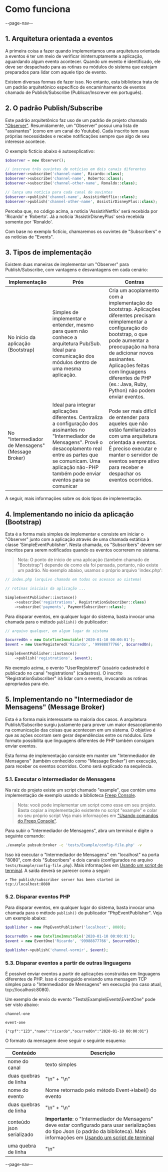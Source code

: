 # Como funciona

--page-nav--

## 1. Arquitetura orientada a eventos

A primeira coisa a fazer quando implementamos uma arquitetura orientada a eventos é ter um meio de verificar ininterruptamente a aplicação, aguardando algum evento acontecer. Quando um evento é identificado, ele deve ser despachado para as rotinas ou módulos do sistema que estejam preparados para lidar com aquele tipo de evento.

Existem diversas formas de fazer isso. No entanto, esta biblioteca trata de um padrão arquitetônico específico de encaminhamento de eventos chamado de Publish/Subscribe (Publicar/Inscrever em português).

## 2. O padrão Publish/Subscribe

Este padrão arquitetônico faz uso de um padrão de projeto chamado ["Observer"](https://refactoring.guru/pt-br/design-patterns/observer). Resumidamente, um "Observer" possui uma lista de "assinantes" (como em um canal do Youtube). Cada inscrito tem suas próprias necessidades e recebe notificações sempre que algo de seu interesse acontece.

O exemplo fictício abaixo é autoexplicativo:

```php
$observer = new Observer();

// inscreve três ouvintes de notícias em dois canais diferentes
$observer->subscribe('channel-name', Ricardo::class);
$observer->subscribe('channel-name', Roberto::class);
$observer->subscribe('channel-other-name', Ronaldo::class);

// lança uma notícia para cada canal de ouvintes
$observer->publish('channel-name', AssistirNetflix::class);
$observer->publish('channel-other-name', AssistirDisneyPlus::class);
```

Perceba que, no código acima, a notícia 'AssistirNetflix' será recebida por 'Ricardo' e 'Roberto'. Já a notícia 'AssistirDisneyPlus' será recebida somente por 'Ronaldo'.

Com base no exemplo fictício, chamaremos os ouvintes de "Subscribers" e as notícias de "Events".

## 3. Tipos de implementação

Existem duas maneiras de implementar um "Observer" para Publish/Subscribe, com vantagens e desvantagens em cada cenário:

Implementação | Prós | Contras
-- | -- | --
No início da aplicação (Bootstrap) | Simples de implementar e entender, mesmo para quem não conhece a arquitetura Pub/Sub. Ideal para comunicação dos módulos dentro de uma mesma aplicação. | Cria um acoplamento com a implementação do bootstrap. Aplicações diferentes precisam reimplementar a configuração do bootstrap, o que pode aumentar a preocupação na hora de adicionar novos assinantes. Aplicações feitas com linguagens diferentes de PHP (ex.: Java, Ruby, Python) não podem enviar eventos.
No "Intermediador de Mensagens" (Message Broker) | Ideal para integrar aplicações diferentes. Centraliza a configuração dos assinantes no "Intermediador de Mensagens". Provê o desacoplamento real entre as partes que se comunicam. Uma aplicação não-PHP também pode enviar eventos para se comunicar | Pode ser mais difícil de entender para aqueles que não estão familiarizados com uma arquitetura orientada a eventos. É preciso executar e manter o servidor de eventos sempre ativo para receber e despachar os eventos ocorridos.

A seguir, mais informações sobre os dois tipos de implementação.

## 4. Implementando no início da aplicação (Bootstrap)

Esta é a forma mais simples de implementar e consiste em iniciar o "Observer" junto com a aplicação através de uma chamada estática à classe 'SimpleEventPublisher'. Nesta chamada, os "Subscribers" devem ser inscritos para serem notificados quando os eventos ocorrerem no sistema.

> Nota: O ponto de início de uma aplicação (também chamado de "Bootstrap") depende de como ela foi pensada, portanto, não existe um padrão. No exemplo abaixo, usamos o próprio arquivo 'index.php':

```php
// index.php (arquivo chamado em todos os acessos ao sistema)

// rotinas iniciais da aplicação ...

SimpleEventPublisher::instance()
    ->subscribe('registrations', RegistrationSubscriber::class)
    ->subscribe('payments', PaymentSubscriber::class);
```

Para disparar eventos, em qualquer lugar do sistema, basta invocar uma chamada para o método `publish()` do publicador:

```php
// arquivo qualquer, em algum lugar do sistema

$ocurredOn = new DateTimeImmutable('2020-01-10 00:00:01');
$event = new UserRegistered('Ricardo', '99988877766', $ocurredOn);

SimpleEventPublisher::instance()
    ->publish('registrations', $event);

```

No exemplo acima, o evento "UserRegistered" (usuário cadastrado) é publicado no canal "registrations" (cadastros). O inscrito "RegistrationSubscriber" irá lidar com o evento, invocando as rotinas apropriadas para ele.

## 5. Implementando no "Intermediador de Mensagens" (Message Broker)

Esta é a forma mais interessante na maioria dos casos. A arquitetura Publish/Subscribe surgiu justamente para prover um maior desacoplamento na comunicação das coisas que acontecem em um sistema. O objetivo é que as ações ocorram sem gerar dependências entre os módulos. Este formato possibilita que linguagens diferentes de PHP também consigam enviar eventos.

Esta forma de implementação consiste em manter um "Intermediador de Mensagens" (também conhecido como "Message Broker") em execução, para receber os eventos ocorridos. Como será explicado na sequência.

### 5.1. Executar o Intermediador de Mensagens

Na raiz do projeto existe um script chamado "example", que contém uma implementação de exemplo usando a biblioteca [Freep Console](https://github.com/ricardopedias/freep-console).

> Nota: você pode implementar um script como esse em seu projeto. Basta copiar a implementação existente no script "example" e colar no seu próprio script Veja mais informações em ["Usando comandos do Freep Console"](03-usando-comandos-freep-console.md).

Para subir o "Intermediador de Mensagens", abra um terminal e digite o seguinte comando:

```bash
./example pubsub:broker -c 'tests/Example/config-file.php' -v
```

Isso irá executar o "Intermediador de Mensagens" em "localhost" na porta "8080", com dois "Subscribers" e dois canais (configurados no arquivo `tests/Example/config-file.php`). Mais informações em [Usando um script de terminal](02-usando-script-de-terminal.md). A saída deverá se parecer como a seguir:

```text
✔ The publish/subscriber server has been started in tcp://localhost:8080
```

### 5.2. Disparar eventos PHP

Para disparar eventos, em qualquer lugar do sistema, basta invocar uma chamada para o método `publish()` do publicador "PhpEventPublisher". Veja um exemplo abaixo:

```php
$publisher = new PhpEventPublisher('localhost', 8080);

$ocurredOn = new DateTimeImmutable('2020-01-10 00:00:01');
$event = new EventOne('Ricardo', '99988877766', $ocurredOn);

$publisher->publish('channel-vormir', $event);
```

### 5.3. Disparar eventos a partir de outras linguagens

É possível enviar eventos a partir de aplicações construídas em linguagens diferentes de PHP. Isso é conseguido enviando uma mensagem TCP simples para o "Intermediador de Mensagens" em execução (no caso atual, tcp://localhost:8080).

Um exemplo de envio do evento "Tests\Example\Events\EventOne" pode ser visto abaixo:

```text
channel-one

event-one

{"cpf":"123","name":"ricardo","ocurredOn":"2020-01-10 00:00:01"}
```

O formato da mensagem deve seguir o seguinte esquema:

Conteúdo | Descrição
-- | --
nome do canal | texto simples
duas quebras de linha | "\n" + "\n"
nome do evento | Nome retornado pelo método Event->label() do evento
duas quebras de linha | "\n" + "\n"
conteúdo json serializado | **Importante**: o "Intermediador de Mensagens" deve estar configurado para usar serializações do tipo Json (o padrão da biblioteca). Mais informações em [Usando um script de terminal](02-usando-script-de-terminal.md)
uma quebra de linha | "\n"

--page-nav--
